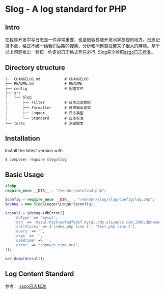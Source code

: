 # Slog - A log standard for PHP

## Intro
在程序开发中写日志是一件非常重要，也是很容易被开发同学忽视的地方。日志记录不全，格式不统一给我们后期的搜集、分析和问题查找带来了很大的麻烦。基于以上问题推出一套统一约定的日志格式势在必行,
Slog完全参照<a href="https://github.com/ssgo/standard/blob/master/log.md">ssgo日志标准</a>。

## Directory structure

```
├── CHANGELOG.md           # CHANGELOG
├── README.md              # README
├── config                 # 配置文件            
├── src                
│   └── Slog   
│       ├── Filter         # 日志过滤规则
│       ├── Formatter      # 日志输出格式
│       ├── Logger         # 日志类型
│       └── Standard       # 日志标准
└── tests                  # 测试脚本

```

## Installation

Install the latest version with

```bash
$ composer require slog/slog
```

## Basic Usage

```php
<?php
require_once __DIR__ . "/vendor/autoload.php";

$config = require_once __DIR__ . "/vendor/slog/slog/config/log.php";
$debug = new Slog\Logger\Logger($config);

$result = $debug->dbError([
    'dbType' => 'mysql',
    'dsn' => 'mysql:host=sdfadfadsf.mysql.rds.aliyuncs.com:3306;dbname=temp',
    'callStacks' => ['index.php line 1', 'test.php line 2'],
    'query' => '',
    'args' => '',
    'usedTime' => '',
    'error' => "connect time out",
]);

var_dump($result);
```

## Log Content Standard
参考： <a href="https://github.com/ssgo/standard/blob/master/log.md">ssgo日志标准</a>
